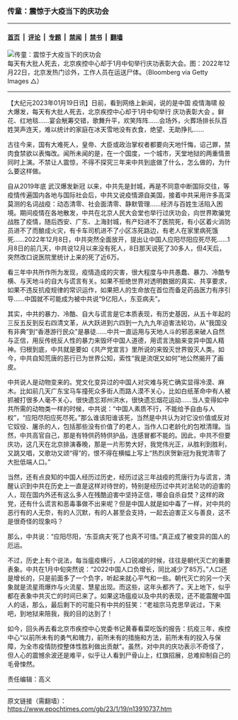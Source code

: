 ### 传童：震惊于大疫当下的庆功会

---

#### [首页](../../../..?n13910737) &nbsp;|&nbsp; [评论](../../../../../epoch-comment?n13910737) &nbsp;|&nbsp; [专题](../../../../../epoch-special?n13910737) &nbsp;|&nbsp; [禁闻](../../../../../epoch-news?n13910737) &nbsp;|&nbsp; [禁书](../../../../../books?n13910737) &nbsp;|&nbsp; [翻墙](https://github.com/gfw-breaker/nogfw/blob/master/README.md?n13910737)


<div><img alt="传童：震惊于大疫当下的庆功会" class="attachment-djy_600_400 size-djy_600_400 wp-post-image" src="https://i.epochtimes.com/assets/uploads/2023/01/id13910761-GettyImages-1245779506-.jpeg"/>
<div class="caption">
 每天有大批人死去，北京疾控中心却于1月中旬举行庆功表彰大会。图：2022年12月22日，北京发热门诊外，工作人员在运送尸体。（Bloomberg via Getty Images △）
</div></div><hr/><div class="post_content" id="artbody" itemprop="articleBody">
 <!-- article content begin -->
 <p>
  【大纪元2023年01月19日讯】日前，看到网络上新闻，说的是中国
  <ok href="https://www.epochtimes.com/gb/tag/%E7%96%AB%E6%83%85%E6%B5%B7%E5%95%B8.html">
   疫情海啸
  </ok>
  般大爆发，每天有大批人死去，北京疾控中心却于1月中旬举行
  <ok href="https://www.epochtimes.com/gb/tag/%E5%BA%86%E5%8A%9F%E8%A1%A8%E5%BD%B0%E5%A4%A7%E4%BC%9A.html">
   庆功表彰大会
  </ok>
  。鲜花、红地毯……宴会觥筹交错，歌舞升平，欢笑阵阵……会场外，火葬场排长队百姓哭声连天，难以统计的家庭在冰天雪地没有衣食，绝望、无助挣扎……
 </p>
 <p>
  古往今来，国有大难死人，皇帝、大臣或政治掌权者都要向天地忏悔，诏己罪，禁肉食禁欲以表悔改。闻所未闻的是，在一个国度，一个城市，天堂地狱的两重情景同时上演。不禁让人震惊，不得不探究三年来中共到底做了什么，怎么做的，为什么要这样做。
 </p>
 <p>
  自从2019年底
  <ok href="https://www.epochtimes.com/gb/tag/%E6%AD%A6%E6%B1%89%E7%88%86%E5%8F%91%E6%96%B0%E5%86%A0.html">
   武汉爆发新冠
  </ok>
  以来，中共先是封城，再是不同意中断国际交往，等疫情传遍国内各地与国际社会后，中共又说疫情源自美国，接着中共采用许多高深莫测的名词战疫：动态清零、社会面清零、静默管理……经济与百姓生活陷入困境。期间疫情在各地散发，中共在北京人民大会堂也举行过庆功会，向世界欺骗党战胜了疫情，随后西安、广东、上海封城，有产妇进不了医院死，有小区着火消防员进不了而酿成火灾，有卡车司机进不了小区冻死路边，有老人在家里病死饿死……2022年12月8日，中共突然全面放开，提出让中国人应阳尽阳应死尽死……1月8日的前几天，中共说12月以来没有死人，8日那天说死了30多人，但4天后，突然改口说医院里统计上来的死了近6万。
 </p>
 <p>
  看三年中共所作所为发现，疫情造成的灾害，很大程度与中共愚蠢、暴力、冷酷专横、与天地斗的自大与谎言有关。如果不拒绝世界对透明数据的真实、共享要求，如果不违反抗疫规律的常识运作，如果把人的生命放在首位而备足药品医力有序引导……中国就不可能成为被中共说“9亿阳人，东亚病夫”。
 </p>
 <p>
  其实，中共的暴力、冷酷、自大与谎言是它本质表现，有历史基因，从五十年起的三反五反到反右四清文革，从大跃进到六四到一九九九年迫害法轮功，从“我国没有非典”到“香港游行民众”是暴徒……中共一直运用与天地人斗的邪恶来破人自然与正信，用反传统反人性的暴力来毁坏中国人道德，用谎言洗脑来变异中国人精神。归根到底，中共就是要如《共产党宣言》里所说的来毁灭世界毁灭人类。如今，中共自知荒唐的恶行已为世界公知，索性“我是流氓又如何”地公然揭开了画皮。
 </p>
 <p>
  中共说人是动物变来的。党文化变异过的中国人对灾难与死亡确实显得冷漠、麻木。比如前几天广东宝马车撞死众多街人而路人漠不关心，比如白纸革命中有人被抓被打很多人毫不关心，很快遗忘郑州洪水，很快遗忘烟花运动……当人变得如中共所需的动物类一样的时候，中共说：“中国人素质不行，不能给予自由与人权”，“应阳尽阳应死尽死。”那么谁该阳谁该死，当然是中共认为对它没价值或反对它奴役、屠杀的人，包括那些没有价值了的老人，当作人口老龄化的包袱清理。当然，中共高官自己，那是有特供药特供护品，连感冒都不能的。因此，中共不但要庆功，这几天在北京排演春晚，那是一片形势大好，我党伟光正，从胜利到胜利，又跳又唱，又歌功又颂“得”的，恨不得在横幅上写上“热烈庆贺新冠为我党清零了大批低端人口。”
 </p>
 <p>
  当然，还有点良知的中国人经历过历史，经历过这三年战疫的荒唐行为与谎言，清醒认识到中共在历史上一直是这样对待世的，特别是经历过中共对法轮功的迫害的人，现在国内外还有这么多人在残酷迫害中坚持正信，哪会自杀自焚？这样的政党，还有什么谎言和恶毒事做不出来呢？但是中国人就是如中毒了一样，对中共的恶行有的人无奈，有的人沉默，有的人甚至会支持，一起去迫害正义与善良，这不是很奇怪的现象吗？
 </p>
 <p>
  那么，中共说：“应阳尽阳，‘东亚病夫’死了也真不可惜。”真正成了被变异的国人的厄运。
 </p>
 <p>
  不过，历史上有个说法，每当瘟疫横行，人口锐减的时候，往往是朝代灭亡的重要表象。中共在1月中旬突然说：“2022中国人口负增长，同比减少了85万。”人口还是增长的，只是前面多了一个负字，听起来就心平气和一些。朝代灭亡的另一个天象就是流星雨爆炸与火流星、慧星出现。而这些，这年头都齐了。天上地下，似乎都在表象中共灭亡的时间已来了。如果这场瘟疫以及中共的表现，还不能震醒中国人的话，那么，最后剩下的可能只有中共的狂笑：“老祖宗马克思早说过，下来吧，到地狱来陪我，我的目的达到了！
 </p>
 <p>
  如今，回头再去看北京市疾控中心党委书记黄春看菜吃饭的报告：抗疫三年，疾控中心“以前所未有的勇气和魄力，前所未有的措施和方法，前所未有的投入与保障，为全市疫情防控整体性胜利做出贡献”。虽然，对中共的庆功表示不奇怪了，但人心的震憾余波还是难平，似乎让人看到尸骨山上，红旗招展，总难抑制自己的毛骨悚然。
 </p>
 <p>
  责任编辑：高义
 </p>
 <!-- article content end -->
 <div id="below_article_ad">
 </div>
</div>


---

原文链接（需翻墙）：https://www.epochtimes.com/gb/23/1/19/n13910737.htm